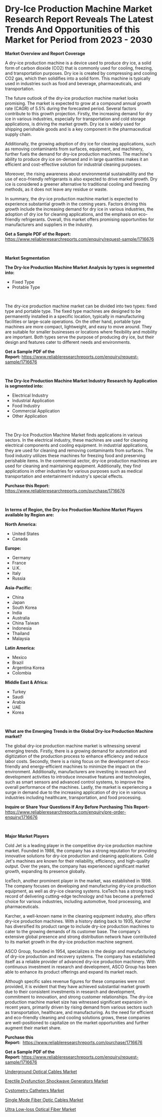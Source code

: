 <p><h1>Dry-Ice Production Machine Market Research Report Reveals The Latest Trends And Opportunities of this Market for Period from 2023 - 2030</h1></p><p><strong>Market Overview and Report Coverage</strong></p>
<p><p>A dry-ice production machine is a device used to produce dry ice, a solid form of carbon dioxide (CO2) that is commonly used for cooling, freezing, and transportation purposes. Dry ice is created by compressing and cooling CO2 gas, which then solidifies into a solid form. This machine is typically used in industries such as food and beverage, pharmaceuticals, and transportation.</p><p>The future outlook of the dry-ice production machine market looks promising. The market is expected to grow at a compound annual growth rate (CAGR) of 5.5% during the forecasted period. Several factors contribute to this growth projection. Firstly, the increasing demand for dry ice in various industries, especially for transportation and cold storage applications, is driving the market growth. Dry ice is widely used for shipping perishable goods and is a key component in the pharmaceutical supply chain.</p><p>Additionally, the growing adoption of dry ice for cleaning applications, such as removing contaminants from surfaces, equipment, and machinery, further fuels the demand for dry-ice production machines. The machine's ability to produce dry ice on-demand and in large quantities makes it an efficient and cost-effective solution for industrial cleaning purposes.</p><p>Moreover, the rising awareness about environmental sustainability and the use of eco-friendly refrigerants is also expected to drive market growth. Dry ice is considered a greener alternative to traditional cooling and freezing methods, as it does not leave any residue or waste.</p><p>In summary, the dry-ice production machine market is expected to experience substantial growth in the coming years. Factors driving this growth include the increasing demand for dry ice in various industries, the adoption of dry ice for cleaning applications, and the emphasis on eco-friendly refrigerants. Overall, this market offers promising opportunities for manufacturers and suppliers in the industry.</p></p>
<p><strong>Get a Sample PDF of the Report:</strong> <a href="https://www.reliableresearchreports.com/enquiry/request-sample/1716676">https://www.reliableresearchreports.com/enquiry/request-sample/1716676</a></p>
<p>&nbsp;</p>
<p><strong>Market Segmentation</strong></p>
<p><strong>The Dry-Ice Production Machine Market Analysis by types is segmented into:</strong></p>
<p><ul><li>Fixed Type</li><li>Protable Type</li></ul></p>
<p>&nbsp;</p>
<p><p>The dry-ice production machine market can be divided into two types: fixed type and portable type. The fixed type machines are designed to be permanently installed in a specific location, typically in manufacturing facilities or large-scale operations. On the other hand, portable type machines are more compact, lightweight, and easy to move around. They are suitable for smaller businesses or locations where flexibility and mobility are important. Both types serve the purpose of producing dry ice, but their design and features cater to different needs and environments.</p></p>
<p><strong>Get a Sample PDF of the Report:</strong>&nbsp;<a href="https://www.reliableresearchreports.com/enquiry/request-sample/1716676">https://www.reliableresearchreports.com/enquiry/request-sample/1716676</a></p>
<p>&nbsp;</p>
<p><strong>The Dry-Ice Production Machine Market Industry Research by Application is segmented into:</strong></p>
<p><ul><li>Electrical Industry</li><li>Industrial Application</li><li>Food Industry</li><li>Commercial Application</li><li>Other Application</li></ul></p>
<p>&nbsp;</p>
<p><p>The Dry-Ice Production Machine Market finds applications in various sectors. In the electrical industry, these machines are used for cleaning electrical components and cooling equipment. In industrial applications, they are used for cleaning and removing contaminants from surfaces. The food industry utilizes these machines for freezing food and preserving perishable items. In the commercial sector, dry-ice production machines are used for cleaning and maintaining equipment. Additionally, they find applications in other industries for various purposes such as medical transportation and entertainment industry's special effects.</p></p>
<p><strong>Purchase this Report:</strong>&nbsp; <a href="https://www.reliableresearchreports.com/purchase/1716676">https://www.reliableresearchreports.com/purchase/1716676</a></p>
<p>&nbsp;</p>
<p><strong>In terms of Region, the Dry-Ice Production Machine Market Players available by Region are:</strong></p>
<p>
    <p> <strong> North America: </strong>
        <ul>
            <li>United States</li>
            <li>Canada</li>
        </ul>
        </p> 
    <p> <strong> Europe: </strong>
        <ul>
            <li>Germany</li>
            <li>France</li>
            <li>U.K.</li>
            <li>Italy</li>
            <li>Russia</li>
        </ul>
        </p> 
    <p> <strong> Asia-Pacific: </strong>
        <ul>
            <li>China</li>
            <li>Japan</li>
            <li>South Korea</li>
            <li>India</li>
            <li>Australia</li>
            <li>China Taiwan</li>
            <li>Indonesia</li>
            <li>Thailand</li>
            <li>Malaysia</li>
        </ul>
        </p> 
    <p> <strong> Latin America: </strong>
        <ul>
            <li>Mexico</li>
            <li>Brazil</li>
            <li>Argentina Korea</li>
            <li>Colombia</li>
        </ul>
        </p> 
    <p> <strong> Middle East & Africa: </strong>
        <ul>
            <li>Turkey</li>
            <li>Saudi</li>
            <li>Arabia</li>
            <li>UAE</li>
            <li>Korea</li>
        </ul>
    </p>
    </p>
<p>&nbsp;</p>
<p><strong>What are the Emerging Trends in the Global Dry-Ice Production Machine market?</strong></p>
<p><p>The global dry-ice production machine market is witnessing several emerging trends. Firstly, there is a growing demand for automation and digitization of the production process to enhance efficiency and reduce labor costs. Secondly, there is a rising focus on the development of eco-friendly and energy-efficient machines to minimize the impact on the environment. Additionally, manufacturers are investing in research and development activities to introduce innovative features and technologies, such as smart sensors and advanced control systems, to improve the overall performance of the machines. Lastly, the market is experiencing a surge in demand due to the increasing application of dry ice in various industries including healthcare, transportation, and food processing.</p></p>
<p><strong>Inquire or Share Your Questions If Any Before Purchasing This Report</strong>- <a href="https://www.reliableresearchreports.com/enquiry/pre-order-enquiry/1716676">https://www.reliableresearchreports.com/enquiry/pre-order-enquiry/1716676</a></p>
<p>&nbsp;</p>
<p><strong>Major Market Players</strong></p>
<p><p>Cold Jet is a leading player in the competitive dry-ice production machine market. Founded in 1986, the company has a strong reputation for providing innovative solutions for dry-ice production and cleaning applications. Cold Jet's machines are known for their reliability, efficiency, and high-quality output. Over the years, the company has experienced significant market growth, expanding its presence globally.</p><p>IceTech, another prominent player in the market, was established in 1998. The company focuses on developing and manufacturing dry-ice production equipment, as well as dry-ice cleaning systems. IceTech has a strong track record of delivering cutting-edge technology and has become a preferred choice for various industries, including automotive, food processing, and pharmaceuticals.</p><p>Karcher, a well-known name in the cleaning equipment industry, also offers dry-ice production machines. With a history dating back to 1935, Karcher has diversified its product range to include dry-ice production machines to cater to the growing demands of its customer base. The company's extensive global presence and strong distribution network have contributed to its market growth in the dry-ice production machine segment.</p><p>ASCO Group, founded in 1954, specializes in the design and manufacturing of dry-ice production and recovery systems. The company has established itself as a reliable provider of advanced dry-ice production machinery. With continuous investment in research and development, ASCO Group has been able to enhance its product offerings and expand its market reach.</p><p>Although specific sales revenue figures for these companies were not provided, it is evident that they have achieved substantial market growth due to their consistent investments in research and development, commitment to innovation, and strong customer relationships. The dry-ice production machine market size has witnessed significant expansion in recent years, primarily driven by rising demand from various sectors such as transportation, healthcare, and manufacturing. As the need for efficient and eco-friendly cleaning and cooling solutions grows, these companies are well-positioned to capitalize on the market opportunities and further augment their market share.</p></p>
<p><strong>Purchase this Report:</strong>&nbsp;&nbsp;<a href="https://www.reliableresearchreports.com/purchase/1716676">https://www.reliableresearchreports.com/purchase/1716676</a></p>
<p></p>
<p><strong>Get a Sample PDF of the Report:</strong>&nbsp;<a href="https://www.reliableresearchreports.com/enquiry/request-sample/1716676">https://www.reliableresearchreports.com/enquiry/request-sample/1716676</a></p>
<p><p><a href="https://www.linkedin.com/pulse/decoding-underground-optical-cables-market-deep-dive-latest/">Underground Optical Cables Market</a></p><p><a href="https://medium.com/@reecebednar/erectile-dysfunction-shockwave-generators-market-share-evolution-and-market-growth-trends-2023-2030-dc393b174410">Erectile Dysfunction Shockwave Generators Market</a></p><p><a href="https://medium.com/@flavietowne/cystometry-catheters-market-insight-market-trends-growth-forecasted-from-2023-to-2030-9ec395305111">Cystometry Catheters Market</a></p><p><a href="https://www.linkedin.com/pulse/decoding-single-mode-fiber-optic-cables-market-deep-dive/">Single Mode Fiber Optic Cables Market</a></p><p><a href="https://www.linkedin.com/pulse/ultra-low-loss-optical-fiber-market-insights-players-forecast/">Ultra Low-loss Optical Fiber Market</a></p></p>
